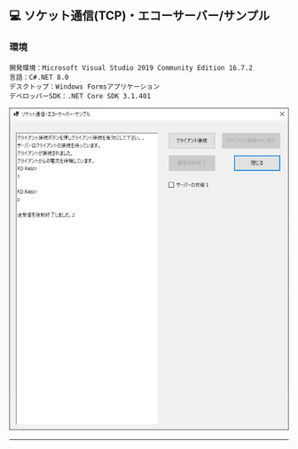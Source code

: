 ﻿## :computer: ソケット通信(TCP)・エコーサーバー/サンプル  

### 環境  

```
開発環境：Microsoft Visual Studio 2019 Community Edition 16.7.2  
言語：C#.NET 8.0  
デスクトップ：Windows Formsアプリケーション  
デベロッパーSDK：.NET Core SDK 3.1.401  
```

![Img](ReadmeImg.png)  

___